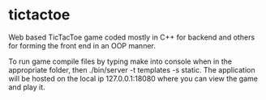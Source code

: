 # tictactoe

Web based TicTacToe game coded mostly in C++ for backend and others for forming the front end in an OOP manner. 

To run game compile files by typing make into console when in the appropriate folder, then ./bin/server -t templates -s static. The application will be hosted on the local ip 127.0.0.1:18080 where you can view the game and play it.
